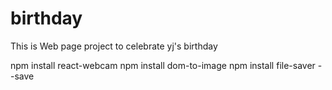 # birthday

This is Web page project to celebrate yj's birthday

npm install react-webcam
npm install dom-to-image
npm install file-saver --save
